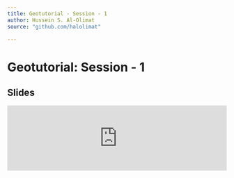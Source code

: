 ```yaml
---
title: Geotutorial - Session - 1
author: Hussein S. Al-Olimat
source: "github.com/halolimat"

---
```


# Geotutorial: Session - 1

## Slides

<iframe src="https://docs.google.com/presentation/d/e/2PACX-1vQtZEjh0opvjyNDra19JLgFq5EO6AY7VxYNQrsbPQIGwgi7fH0u38xilTRfIcAe40fexgVU0XK-gV6k/embed?start=false&loop=false&delayms=3000" frameborder="0" width="100%" height="auto" allowfullscreen="true" mozallowfullscreen="true" webkitallowfullscreen="true"></iframe>
